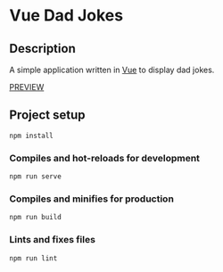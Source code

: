 # Vue Dad Jokes

## Description

A simple application written in [Vue](https://vuejs.org) to display dad jokes.

[PREVIEW](https://zen-poincare-07eb03.netlify.app/)

## Project setup

```
npm install
```

### Compiles and hot-reloads for development

```
npm run serve
```

### Compiles and minifies for production

```
npm run build
```

### Lints and fixes files

```
npm run lint
```
